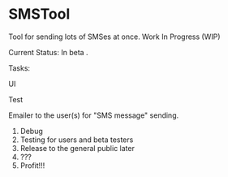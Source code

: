 # SMSTool
Tool for sending lots of SMSes at once. Work In Progress (WIP)

Current Status: In beta .

Tasks: <p/>
UI <p/>
Test <p/>
Emailer to the user(s) for "SMS message" sending.

1. Debug
2. Testing for users and beta testers
3. Release to the general public later
4. ???
5. Profit!!!


